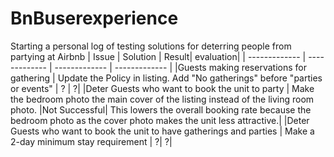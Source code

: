 # BnBuserexperience
Starting a personal log of testing solutions for deterring people from partying at Airbnb
| Issue | Solution | Result| evaluation|
| ------------- | ------------- | ------------- | ------------- |
|Guests making reservations for gathering | Update the Policy in listing. Add "No gatherings" before "parties or events" | ? | ?|
|Deter Guests who want to book the unit to party | Make the bedroom photo the main cover of the listing instead of the living room photo. |Not Successful| This lowers the overall booking rate because the bedroom photo as the cover photo makes the unit less attractive.|
|Deter Guests who want to book the unit to have gatherings and parties | Make a 2-day minimum stay requirement | ?| ?|
